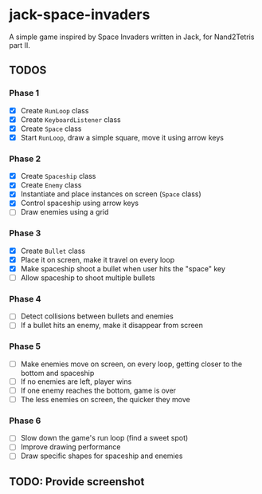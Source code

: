 # jack-space-invaders

A simple game inspired by Space Invaders written in Jack, for Nand2Tetris part II.

## TODOS

### Phase 1

- [x] Create `RunLoop` class
- [x] Create `KeyboardListener` class
- [x] Create `Space` class
- [x] Start `RunLoop`, draw a simple square, move it using arrow keys

### Phase 2

- [x] Create `Spaceship` class
- [x] Create `Enemy` class
- [x] Instantiate and place instances on screen (`Space` class)
- [x] Control spaceship using arrow keys
- [ ] Draw enemies using a grid

### Phase 3

- [x] Create `Bullet` class
- [x] Place it on screen, make it travel on every loop
- [x] Make spaceship shoot a bullet when user hits the "space" key
- [ ] Allow spaceship to shoot multiple bullets

### Phase 4

- [ ] Detect collisions between bullets and enemies
- [ ] If a bullet hits an enemy, make it disappear from screen

### Phase 5

- [ ] Make enemies move on screen, on every loop, getting closer to the bottom and spaceship
- [ ] If no enemies are left, player wins
- [ ] If one enemy reaches the bottom, game is over
- [ ] The less enemies on screen, the quicker they move

### Phase 6
- [ ] Slow down the game's run loop (find a sweet spot)
- [ ] Improve drawing performance
- [ ] Draw specific shapes for spaceship and enemies

## TODO: Provide screenshot

